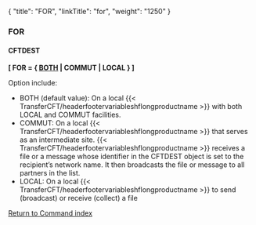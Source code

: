 {
    "title": "FOR",
    "linkTitle": "for",
    "weight": "1250"
}<span id="for"></span>

### FOR

#### CFTDEST

****\[ FOR
= { <span style="text-decoration: underline;">BOTH</span>
| COMMUT |
LOCAL } \]****

Option include:

- BOTH
    (default value): On a local {{< TransferCFT/headerfootervariableshflongproductname >}} with both LOCAL and COMMUT facilities.
- COMMUT:
    On a local {{< TransferCFT/headerfootervariableshflongproductname >}} that serves as an intermediate site. {{< TransferCFT/headerfootervariableshflongproductname >}} receives
    a file or a message whose identifier in the CFTDEST object is set to the
    recipient’s network name. It then broadcasts the file or message to all
    partners in the list.
- LOCAL:
    On a local {{< TransferCFT/headerfootervariableshflongproductname >}} to send (broadcast) or receive (collect) a file  

[Return to Command index](../../)
